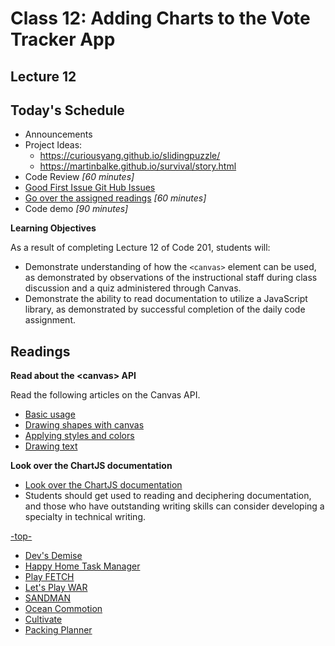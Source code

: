 # Class 12: Adding Charts to the Vote Tracker App

<a id="top"></a>
## Lecture 12

## Today's Schedule
- Announcements
- Project Ideas:
  - https://curiousyang.github.io/slidingpuzzle/
  - https://martinbalke.github.io/survival/story.html
- Code Review *[60 minutes]*
- [Good First Issue Git Hub Issues](https://github.com/MunGell/awesome-for-beginners#javascript)
- [Go over the assigned readings](#readings) *[60 minutes]*
- Code demo *[90 minutes]*

**Learning Objectives**

As a result of completing Lecture 12 of Code 201, students will:
- Demonstrate understanding of how the `<canvas>` element can be used, as demonstrated by observations of the instructional staff during class discussion and a quiz administered through Canvas.
- Demonstrate the ability to read documentation to utilize a JavaScript library, as demonstrated by successful completion of the daily code assignment.

<a id="readings"></a>

## Readings

**Read about the \<canvas\> API**

Read the following articles on the Canvas API.

- [Basic usage](https://developer.mozilla.org/en-US/docs/Web/API/Canvas_API/Tutorial/Basic_usage)
- [Drawing shapes with canvas](https://developer.mozilla.org/en-US/docs/Web/API/Canvas_API/Tutorial/Drawing_shapes)
- [Applying styles and colors](https://developer.mozilla.org/en-US/docs/Web/API/Canvas_API/Tutorial/Applying_styles_and_colors)
- [Drawing text](https://developer.mozilla.org/en-US/docs/Web/API/Canvas_API/Tutorial/Drawing_text)

**Look over the ChartJS documentation**

- [Look over the ChartJS documentation](http://www.chartjs.org/docs/)
- Students should get used to reading and deciphering documentation, and those who have outstanding writing skills can consider developing a specialty in technical writing.

[-top-](#top)


- [Dev's Demise](https://michaeljahns.github.io/cardGame/index.html)
- [Happy Home Task Manager](https://ljjolley.github.io/201-Final-Project/)
- [Play FETCH](https://deliman206.github.io/fetch/)
- [Let's Play WAR](https://jesslovell.github.io/card-game-war/)
- [SANDMAN](https://zahram1087.github.io/Sandman/)
- [Ocean Commotion](http://www.oceancommotion.fun/index.html)
- [Cultivate](https://michaelageorge.github.io/Cultivate/)
- [Packing Planner](https://niesssiobhan.github.io/packing-planner/)

